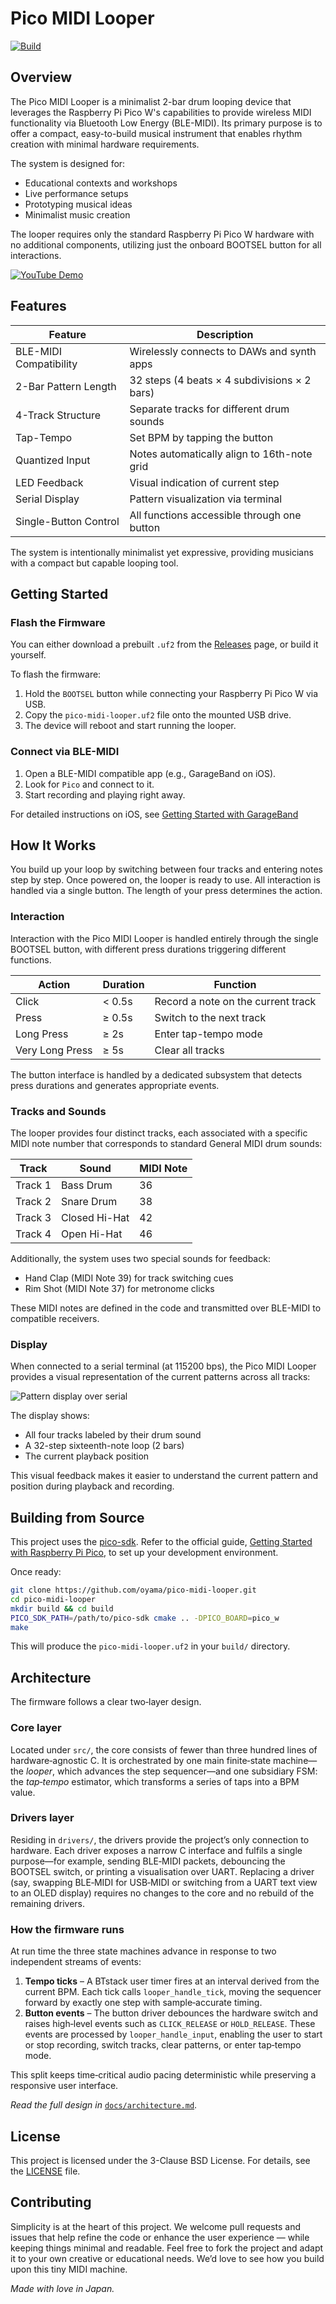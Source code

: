 # Pico MIDI Looper

[![Build](https://github.com/oyama/pico-midi-looper/actions/workflows/build-firmware.yml/badge.svg)](https://github.com/oyama/pico-midi-looper/actions)

## Overview

The Pico MIDI Looper is a minimalist 2-bar drum looping device that leverages the Raspberry Pi Pico W's capabilities to provide wireless MIDI functionality via Bluetooth Low Energy (BLE-MIDI). Its primary purpose is to offer a compact, easy-to-build musical instrument that enables rhythm creation with minimal hardware requirements.

The system is designed for:
- Educational contexts and workshops
- Live performance setups
- Prototyping musical ideas
- Minimalist music creation

The looper requires only the standard Raspberry Pi Pico W hardware with no additional components, utilizing just the onboard BOOTSEL button for all interactions.

[![YouTube Demo](https://img.youtube.com/vi/_J5nquZ1nLc/0.jpg)](https://www.youtube.com/shorts/_J5nquZ1nLc)

## Features

| Feature                | Description                                |
|------------------------|--------------------------------------------|
| BLE-MIDI Compatibility | Wirelessly connects to DAWs and synth apps |
| 2-Bar Pattern Length   | 32 steps (4 beats × 4 subdivisions × 2 bars)|
| 4-Track Structure      | Separate tracks for different drum sounds  |
| Tap-Tempo              | Set BPM by tapping the button              |
| Quantized Input        | Notes automatically align to 16th-note grid|
| LED Feedback           | Visual indication of current step          |
| Serial Display         | Pattern visualization via terminal         |
| Single-Button Control  | All functions accessible through one button|

The system is intentionally minimalist yet expressive, providing musicians with a compact but capable looping tool.

## Getting Started

### Flash the Firmware

You can either download a prebuilt `.uf2` from the [Releases](https://github.com/oyama/pico-midi-looper/releases/latest) page, or build it yourself.

To flash the firmware:

1. Hold the `BOOTSEL` button while connecting your Raspberry Pi Pico W via USB.
2. Copy the `pico-midi-looper.uf2` file onto the mounted USB drive.
3. The device will reboot and start running the looper.

### Connect via BLE-MIDI

1. Open a BLE-MIDI compatible app (e.g., GarageBand on iOS).
2. Look for `Pico` and connect to it.
3. Start recording and playing right away.

For detailed instructions on iOS, see
[Getting Started with GarageBand](docs/getting-started-with-garageband.md)

## How It Works

You build up your loop by switching between four tracks and entering notes step by step.
Once powered on, the looper is ready to use.
All interaction is handled via a single button. The length of your press determines the action.

### Interaction

Interaction with the Pico MIDI Looper is handled entirely through the single BOOTSEL button, with different press durations triggering different functions.

| Action          | Duration | Function                           |
|-----------------|----------|------------------------------------|
| Click           | < 0.5s   | Record a note on the current track |
| Press           | ≥ 0.5s   | Switch to the next track           |
| Long Press      | ≥ 2s     | Enter tap-tempo mode               |
| Very Long Press | ≥ 5s     | Clear all tracks                   |

The button interface is handled by a dedicated subsystem that detects press durations and generates appropriate events.

### Tracks and Sounds

The looper provides four distinct tracks, each associated with a specific MIDI note number that corresponds to standard General MIDI drum sounds:

| Track	  | Sound	        |MIDI Note |
|---------|---------------|----------|
| Track 1	| Bass Drum     | 36       |
| Track 2	| Snare Drum    | 38       |
| Track 3	| Closed Hi-Hat | 42       |
| Track 4	| Open Hi-Hat   | 46       |

Additionally, the system uses two special sounds for feedback:

- Hand Clap (MIDI Note 39) for track switching cues
- Rim Shot (MIDI Note 37) for metronome clicks

These MIDI notes are defined in the code and transmitted over BLE-MIDI to compatible receivers.

### Display

When connected to a serial terminal (at 115200 bps), the Pico MIDI Looper provides a visual representation of the current patterns across all tracks:

![Pattern display over serial](https://github.com/user-attachments/assets/2bc9e6dc-1d39-46f6-961d-7481962bb068)

The display shows:

- All four tracks labeled by their drum sound
- A 32-step sixteenth-note loop (2 bars)  
- The current playback position

This visual feedback makes it easier to understand the current pattern and position during playback and recording.

## Building from Source

This project uses the [pico-sdk](https://github.com/raspberrypi/pico-sdk).
Refer to the official guide, [Getting Started with Raspberry Pi Pico](https://datasheets.raspberrypi.com/pico/getting-started-with-pico.pdf), to set up your development environment.

Once ready:

```bash
git clone https://github.com/oyama/pico-midi-looper.git
cd pico-midi-looper
mkdir build && cd build
PICO_SDK_PATH=/path/to/pico-sdk cmake .. -DPICO_BOARD=pico_w
make
```

This will produce the `pico-midi-looper.uf2` in your `build/` directory.

## Architecture

The firmware follows a clear two‑layer design.

### Core layer

Located under `src/`, the core consists of fewer than three hundred lines of hardware‑agnostic C. It is orchestrated by one main finite‑state machine—the *looper*, which advances the step sequencer—and one subsidiary FSM: the *tap‑tempo* estimator, which transforms a series of taps into a BPM value.

### Drivers layer

Residing in `drivers/`, the drivers provide the project’s only connection to hardware. Each driver exposes a narrow C interface and fulfils a single purpose—for example, sending BLE‑MIDI packets, debouncing the BOOTSEL switch, or printing a visualisation over UART. Replacing a driver (say, swapping BLE‑MIDI for USB‑MIDI or switching from a UART text view to an OLED display) requires no changes to the core and no rebuild of the remaining drivers.

### How the firmware runs

At run time the three state machines advance in response to two independent streams of events:

1. **Tempo ticks** – A BTstack user timer fires at an interval derived from the current BPM. Each tick calls `looper_handle_tick`, moving the sequencer forward by exactly one step with sample‑accurate timing.
2. **Button events** – The button driver debounces the hardware switch and raises high‑level events such as `CLICK_RELEASE` or `HOLD_RELEASE`. These events are processed by `looper_handle_input`, enabling the user to start or stop recording, switch tracks, clear patterns, or enter tap‑tempo mode.

This split keeps time‑critical audio pacing deterministic while preserving a responsive user interface.

*Read the full design in* [`docs/architecture.md`](docs/architecture.md).

## License

This project is licensed under the 3-Clause BSD License. For details, see the [LICENSE](LICENSE.md) file.

## Contributing

Simplicity is at the heart of this project.
We welcome pull requests and issues that help refine the code or enhance the user experience — while keeping things minimal and readable.
Feel free to fork the project and adapt it to your own creative or educational needs.
We’d love to see how you build upon this tiny MIDI machine.

_Made with love in Japan._
